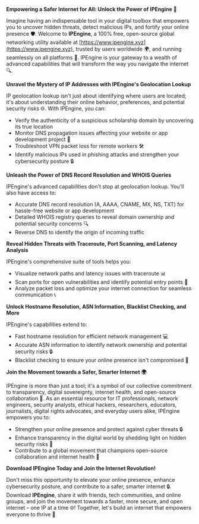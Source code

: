 **Empowering a Safer Internet for All: Unlock the Power of IPEngine 🔐**

Imagine having an indispensable tool in your digital toolbox that empowers you to uncover hidden threats, detect malicious IPs, and fortify your online presence 🛡️. Welcome to **IPEngine**, a 100% free, open-source global networking utility available at [https://www.ipengine.xyz](https://www.ipengine.xyz), trusted by users worldwide 🌍, and running seamlessly on all platforms 📡. IPEngine is your gateway to a wealth of advanced capabilities that will transform the way you navigate the internet 🔍.

**Unravel the Mystery of IP Addresses with IPEngine's Geolocation Lookup**

IP geolocation lookup isn't just about identifying where users are located; it's about understanding their online behavior, preferences, and potential security risks 🌐. With IPEngine, you can:

* Verify the authenticity of a suspicious scholarship domain by uncovering its true location
* Monitor DNS propagation issues affecting your website or app development project 🚀
* Troubleshoot VPN packet loss for remote workers 🛠️
* Identify malicious IPs used in phishing attacks and strengthen your cybersecurity posture 🔒

**Unleash the Power of DNS Record Resolution and WHOIS Queries**

IPEngine's advanced capabilities don't stop at geolocation lookup. You'll also have access to:

* Accurate DNS record resolution (A, AAAA, CNAME, MX, NS, TXT) for hassle-free website or app development
* Detailed WHOIS registry queries to reveal domain ownership and potential security concerns 🔍
* Reverse DNS to identify the origin of incoming traffic

**Reveal Hidden Threats with Traceroute, Port Scanning, and Latency Analysis**

IPEngine's comprehensive suite of tools helps you:

* Visualize network paths and latency issues with traceroute 📊
* Scan ports for open vulnerabilities and identify potential entry points 🔑
* Analyze packet loss and optimize your internet connection for seamless communication 📞

**Unlock Hostname Resolution, ASN Information, Blacklist Checking, and More**

IPEngine's capabilities extend to:

* Fast hostname resolution for efficient network management 💻
* Accurate ASN information to identify network ownership and potential security risks 🔒
* Blacklist checking to ensure your online presence isn't compromised 🚫

**Join the Movement towards a Safer, Smarter Internet 🌍**

IPEngine is more than just a tool; it's a symbol of our collective commitment to transparency, digital sovereignty, internet health, and open-source collaboration 💖. As an essential resource for IT professionals, network engineers, security analysts, ethical hackers, researchers, educators, journalists, digital rights advocates, and everyday users alike, IPEngine empowers you to:

* Strengthen your online presence and protect against cyber threats 🔒
* Enhance transparency in the digital world by shedding light on hidden security risks 🌟
* Contribute to a global movement that champions open-source collaboration and internet health 🚀

**Download IPEngine Today and Join the Internet Revolution!**

Don't miss this opportunity to elevate your online presence, enhance cybersecurity posture, and contribute to a safer, smarter internet 🔒. Download **IPEngine**, share it with friends, tech communities, and online groups, and join the movement towards a faster, more secure, and open internet – one IP at a time 🌐! Together, let's build an internet that empowers everyone to thrive 🚀
